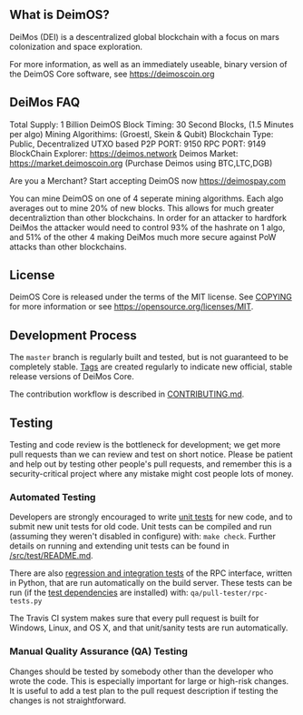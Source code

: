 What is DeimOS?
----------------

DeiMos (DEI) is a descentralized global blockchain with a focus on mars colonization and space exploration.

For more information, as well as an immediately useable, binary version of
the DeimOS Core software, see https://deimoscoin.org

DeiMos FAQ
-------------
Total Supply: 1 Billion DeimOS
Block Timing: 30 Second Blocks, (1.5 Minutes per algo)
Mining Algorithims: (Groestl, Skein & Qubit)
Blockchain Type: Public, Decentralized UTXO based
P2P PORT: 9150
RPC PORT: 9149
BlockChain Explorer: https://deimos.network
Deimos Market: https://market.deimoscoin.org (Purchase Deimos using BTC,LTC,DGB)

Are you a Merchant? Start accepting DeimOS now https://deimospay.com



You can mine DeimOS on one of 4 seperate mining algorithms. Each algo averages out to mine 20% of new blocks. This allows for much greater decentraliztion than other blockchains. In order for an attacker to hardfork DeiMos the attacker would need to control 93% of the hashrate on 1 algo, and 51% of the other 4 making DeiMos much more secure against PoW attacks than other blockchains.

License
-------

DeimOS Core is released under the terms of the MIT license. See [COPYING](COPYING) for more
information or see https://opensource.org/licenses/MIT.

Development Process
-------------------

The `master` branch is regularly built and tested, but is not guaranteed to be
completely stable. [Tags](https://github.com/deimos/deimos/tags) are created
regularly to indicate new official, stable release versions of DeiMos Core.

The contribution workflow is described in [CONTRIBUTING.md](CONTRIBUTING.md).


Testing
-------

Testing and code review is the bottleneck for development; we get more pull
requests than we can review and test on short notice. Please be patient and help out by testing
other people's pull requests, and remember this is a security-critical project where any mistake might cost people
lots of money.

### Automated Testing

Developers are strongly encouraged to write [unit tests](src/test/README.md) for new code, and to
submit new unit tests for old code. Unit tests can be compiled and run
(assuming they weren't disabled in configure) with: `make check`. Further details on running
and extending unit tests can be found in [/src/test/README.md](/src/test/README.md).

There are also [regression and integration tests](/qa) of the RPC interface, written
in Python, that are run automatically on the build server.
These tests can be run (if the [test dependencies](/qa) are installed) with: `qa/pull-tester/rpc-tests.py`

The Travis CI system makes sure that every pull request is built for Windows, Linux, and OS X, and that unit/sanity tests are run automatically.

### Manual Quality Assurance (QA) Testing

Changes should be tested by somebody other than the developer who wrote the
code. This is especially important for large or high-risk changes. It is useful
to add a test plan to the pull request description if testing the changes is
not straightforward.

